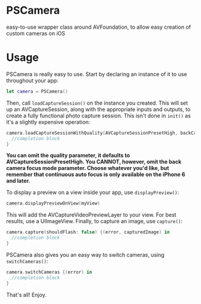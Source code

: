 # PSCamera
easy-to-use wrapper class around AVFoundation, to allow easy creation of custom cameras on iOS

# Usage
PSCamera is really easy to use. Start by declaring an instance of it to use throughout your app:

```Swift
let camera = PSCamera()
```

Then, call `loadCaptureSession()` on the instance you created. This will set up an AVCaptureSession, along with the appropriate inputs and outputs, to create a fully functional photo capture session. This isn't done in `init()` as it's a slightly expensive operation:

```Swift
camera.loadCaptureSessionWithQuality(AVCaptureSessionPresetHigh, backCameraFocusMode: .AutoFocus) {(error) in
  //completion block
}
```

**You can omit the quality parameter, it defaults to AVCaptureSessionPresetHigh. You CANNOT, however, omit the back camera focus mode parameter. Choose whatever you'd like, but remember that continuous auto focus is only available on the iPhone 6 and later.**

To display a preview on a view inside your app, use `displayPreview()`:

```Swift
camera.displayPreviewOnView(myView)
```
This will add the AVCaptureVideoPreviewLayer to your view. For best results, use a UIImageView.
Finally, to capture an image, use `capture()`:

```Swift
camera.capture(shouldFlash: false) {(error, capturedImage) in 
  //completion block
}
```

PSCamera also gives you an easy way to switch cameras, using `switchCameras()`:

```Swift
camera.switchCameras {(error) in
  //completion block
}
```

That's all! Enjoy.
